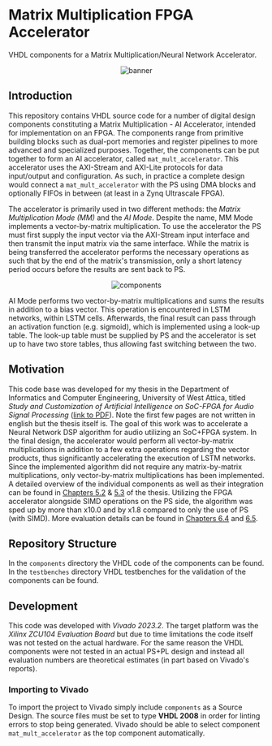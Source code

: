 # Matrix Multiplication FPGA Accelerator
VHDL components for a Matrix Multiplication/Neural Network Accelerator.

<p align="center">
 <image src="https://github.com/aiaskarioris/mm_fpga_accelerator/images/banner.png" alt="banner"></image>
</p>

## Introduction
This repository contains VHDL source code for a number of digital design components constituting a Matrix Multiplication - AI Accelerator, intended for implementation on an FPGA. The components range from primitive building blocks such as dual-port memories and register pipelines to more advanced and specialized purposes. Together, the components can be put together to form an AI accelerator, called `mat_mult_accelerator`. This accelerator uses the AXI-Stream and AXI-Lite protocols for data input/output and configuration. As such, in practice a complete design would connect a `mat_mult_accelerator` with the PS using DMA blocks and optionally FIFOs in between (at least in a Zynq Ultrascale FPGA).

The accelerator is primarily used in two different methods: the *Matrix Multiplication Mode (MM)* and the *AI Mode*. Despite the name, MM Mode implements a vector-by-matrix multiplication. To use the accelerator the PS must first supply the input vector via the AXI-Stream input interface and then transmit the input matrix via the same interface. While the matrix is being transferred the accelerator performs the necessary operations as such that by the end of the matrix's transmission, only a short latency period occurs before the results are sent back to PS.

<p align="center">
 <image src="https://github.com/aiaskarioris/mm_fpga_accelerator/images/core_logic_arch.png" alt="components"></image>
</p>

AI Mode performs two vector-by-matrix multiplications and sums the results in addition to a bias vector. This operation is encountered in LSTM networks, within LSTM cells. Afterwards, the final result can pass through an activation function (e.g. sigmoid), which is implemented using a look-up table. The look-up table must be supplied by PS and the accelerator is set up to have two store tables, thus allowing fast switching between the two.

## Motivation
This code base was developed for my thesis in the Department of Informatics and Computer Engineering, University of West Attica, titled *Study and Customization of Artificial Intelligence on SoC-FPGA for
Audio Signal Processing* ([link to PDF](https://polynoe.lib.uniwa.gr/xmlui/bitstream/handle/11400/9983/Karioris_19390079.pdf?sequence=1&isAllowed=y)). Note  the first few pages are not written in english but the thesis itself is. The goal of this work was to accelerate a Neural Network DSP algorithm for audio utilizing an SoC+FPGA system. In the final design, the accelerator would perform all vector-by-matrix multiplications in addition to a few extra operations regarding the vector products, thus significantly accelerating the execution of LSTM networks. Since the implemented algorithm did not require any matrix-by-matrix multiplications, only vector-by-matrix multiplications has been implemented. A detailed overview of the individual components as well as their integration can be found in [Chapters 5.2](https://polynoe.lib.uniwa.gr/xmlui/bitstream/handle/11400/9983/Karioris_19390079.pdf?sequence=1&isAllowed=y#section.5.2) & [5.3](https://polynoe.lib.uniwa.gr/xmlui/bitstream/handle/11400/9983/Karioris_19390079.pdf?sequence=1&isAllowed=y#section.5.3) of the thesis. Utilizing the FPGA accelerator alongside SIMD operations on the PS side, the algorithm was sped up by more than x10.0 and by x1.8 compared to only the use of PS (with SIMD). More evaluation details can be found in [Chapters 6.4](https://polynoe.lib.uniwa.gr/xmlui/bitstream/handle/11400/9983/Karioris_19390079.pdf?sequence=1&isAllowed=y#section.6.4) and [6.5](https://polynoe.lib.uniwa.gr/xmlui/bitstream/handle/11400/9983/Karioris_19390079.pdf?sequence=1&isAllowed=y#section.6.5).

## Repository Structure
In the `components` directory the VHDL code of the components can be found. In the `testbenches` directory VHDL testbenches for the validation of the components can be found.

## Development
This code was developed with *Vivado 2023.2*. The target platform was the *Xilinx ZCU104 Evaluation Board* but due to time limitations the code itself was not tested on the actual hardware. For the same reason the VHDL components were not tested in an actual PS+PL design and instead all evaluation numbers are theoretical estimates (in part based on Vivado's reports).

### Importing to Vivado
To import the project to Vivado simply include `components` as a Source Design. The source files must be set to type **VHDL 2008** in order for linting errors to stop being generated. Vivado should be able to select component `mat_mult_accelerator` as the top component automatically. 
